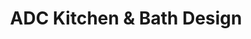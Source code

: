 ---
title: "ADC Kitchen & Bath Design"
url: /los-alamos/adc-kitchen-und-bath-design/
shop: Küchen
---